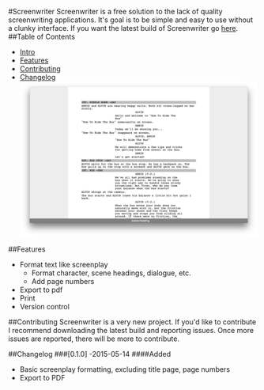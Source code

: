 #Screenwriter
Screenwriter is a free solution to the lack of quality screenwriting applications. It's goal is to be simple and easy to use without a clunky interface. If you want the latest build of Screenwriter go [here](http://blockaj.github.io/screenwriter).
##Table of Contents 
*   [Intro](#screenwriter)
*   [Features](#features)
*   [Contributing](#contributing)
*   [Changelog](#changelog)
![Screenshot](screenshot.png)

##Features
*   Format text like screenplay
    *   Format character, scene headings, dialogue, etc. 
    *   Add page numbers
*   Export to pdf 
*   Print
*   Version control

##Contributing
Screenwriter is a very new project. If you'd like to contribute I recommend downloading the latest build and reporting issues. Once more issues are reported, there will be more to contribute. 

##Changelog
###[0.1.0] -2015-05-14
####Added
- Basic screenplay formatting, excluding title page, page numbers
- Export to PDF 

